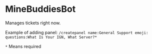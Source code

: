 MineBuddiesBot
=====
Manages tickets right now.

Example of adding panel:
`/createpanel name:General Support emoji: questions:What Is Your IGN, What Server?*`

`*` Means required
